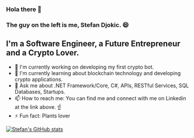 ### Hola there 👋 
### The guy on the left is me, Stefan Djokic. 😄

## I'm a Software Engineer, a Future Entrepreneur and a Crypto Lover.

- 🔭 I'm currently working on developing my first crypto bot.
- 🌱 I'm currently learning about blockchain technology and developing crypto applications.
- 💬 Ask me about .NET Framework/Core, C#, APIs, RESTful Services, SQL Databases, Startups.  
- 📫 How to reach me: You can find me and connect with me on Linkedin at the link above. ☝️
- ⚡ Fun fact: Plants lover


[![Stefan's GitHub stats](https://github-readme-stats.vercel.app/api?username=StefanTheCode)](https://github.com/StefanTheCode)
